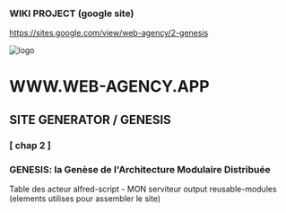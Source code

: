 ### WIKI PROJECT (google site)

https://sites.google.com/view/web-agency/2-genesis

![logo](https://github.com/regnou/genesis/blob/main/axelo/i/genesis.jpg)

# WWW.WEB-AGENCY.APP

## SITE GENERATOR / GENESIS

### [ chap 2 ]

### GENESIS: la Genèse de l'Architecture Modulaire Distribuée

Table des acteur
alfred-script - MON serviteur
output
reusable-modules (elements utilises pour assembler le site)
